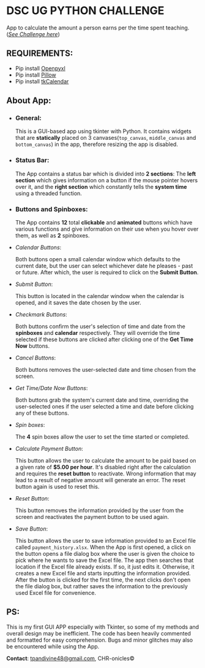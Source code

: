# DSC UG PYTHON CHALLENGE

App to calculate the amount a person earns per
the time spent teaching. ([*See Challenge here*](https://cutt.ly/ZhUSELu))

## REQUIREMENTS:
- Pip install [Openpyxl](https://pypi.org/project/openpyxl/)
- Pip install [Pillow](https://pypi.org/project/Pillow/)
- Pip install [tkCalendar](https://pypi.org/project/tkcalendar/1.1.5/)


## About App:
- ### General:
    This is a GUI-based app using tkinter with Python. It contains widgets that are <b>statically</b>
    placed on 3 canvases(`top_canvas`, `middle_canvas` and `bottom_canvas`) in the app, therefore resizing 
    the app is disabled.

- ### Status Bar:
    The App contains a status bar which is divided into **2 sections**: The **left
    section** which gives information on a button if the mouse pointer hovers over it, and the **right section** which 
    constantly tells the **system time** using a threaded function.

- ### Buttons and Spinboxes:
    The App contains **12** total **clickable** and **animated** buttons which have various functions
    and give information on their use when you hover over them,
    as well as **2** spinboxes.


- *Calendar Buttons*:
    
    Both buttons open a small calendar window which defaults to the current date, but the user can 
    select whichever date he pleases - past or future. After which, the user is required to click on the **Submit Button**.
  

- *Submit Button*:
    
    This button is located in the calendar window when the calendar is opened, and it saves the date chosen by the user.
  

- *Checkmark Buttons*:
  
  Both buttons confirm the user's selection of time and date from the **spinboxes** and **calendar** 
  respectively. They will override the time selected if these buttons are clicked after clicking one of
  the **Get Time Now** buttons.


- *Cancel Buttons*:
    
    Both buttons removes the user-selected date and time chosen from the screen. 
    

- *Get Time/Date Now Buttons*:

    Both buttons grab the system's current date and time, overriding the user-selected ones if the user selected a time
    and date before clicking any of these buttons.
  

- *Spin boxes*:
    
    The **4** spin boxes allow the user to set the time started or completed.
  

- *Calculate Payment Button*:

    This button allows the user to calculate the amount to be paid based on a given rate of **$5.00 per hour**.
    It's disabled right after the calculation and requires the **reset button** to reactivate.
    Wrong information that may lead to a result of negative amount will generate an error.
    The reset button again is used to reset this.
  

- *Reset Button*:
    
    This button removes the information provided by the user from the screen and reactivates the payment button to be
    used again.
  
  
- *Save Button*:
    
    This button allows the user to save information provided to an Excel file called `payment_history.xlsx`.
    When the App is first opened, a click on the button opens a file dialog box where the user is given the choice
    to pick where  he wants to save the Excel file. The app then searches that location if the Excel file already exists.
    If so, it just edits it. Otherwise, it creates a new Excel file and starts inputting the information provided.
    After the button is clicked for the first time, the next clicks don't open the file dialog box, but rather saves 
    the information to the previously used Excel file for convenience.
  
  

## PS:
This is my first GUI APP especially with Tkinter, so some of my methods and overall design may be inefficient.
The code has been heavily commented and formatted for easy comprehension. Bugs and minor glitches may also be encountered while using the App.

**Contact**: tpandivine48@gmail.com, CHR-onicles©